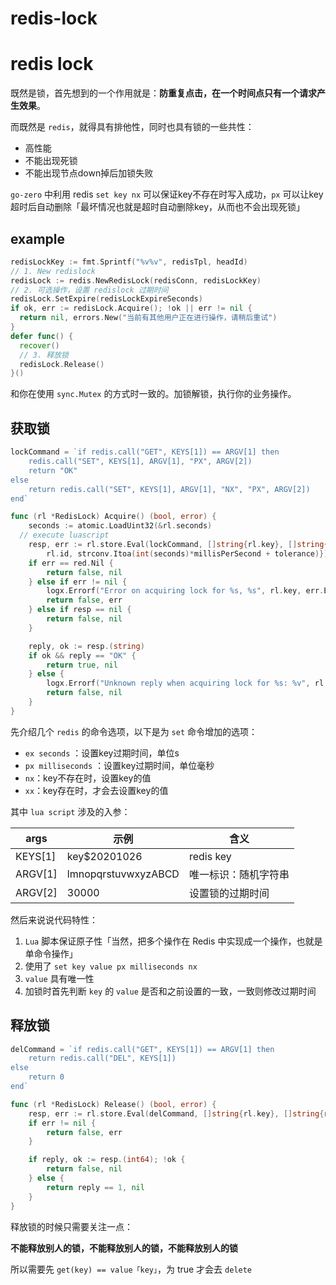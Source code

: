 # redis-lock

# redis lock

既然是锁，首先想到的一个作用就是：**防重复点击，在一个时间点只有一个请求产生效果**。


而既然是 `redis`，就得具有排他性，同时也具有锁的一些共性：


- 高性能
- 不能出现死锁
- 不能出现节点down掉后加锁失败



`go-zero` 中利用 redis `set key nx` 可以保证key不存在时写入成功，`px` 可以让key超时后自动删除「最坏情况也就是超时自动删除key，从而也不会出现死锁」


## example


```go
redisLockKey := fmt.Sprintf("%v%v", redisTpl, headId)
// 1. New redislock
redisLock := redis.NewRedisLock(redisConn, redisLockKey)
// 2. 可选操作，设置 redislock 过期时间
redisLock.SetExpire(redisLockExpireSeconds)
if ok, err := redisLock.Acquire(); !ok || err != nil {
  return nil, errors.New("当前有其他用户正在进行操作，请稍后重试")
}
defer func() {
  recover()
  // 3. 释放锁
  redisLock.Release()
}()
```


和你在使用 `sync.Mutex` 的方式时一致的。加锁解锁，执行你的业务操作。


## 获取锁


```go
lockCommand = `if redis.call("GET", KEYS[1]) == ARGV[1] then
    redis.call("SET", KEYS[1], ARGV[1], "PX", ARGV[2])
    return "OK"
else
    return redis.call("SET", KEYS[1], ARGV[1], "NX", "PX", ARGV[2])
end`

func (rl *RedisLock) Acquire() (bool, error) {
	seconds := atomic.LoadUint32(&rl.seconds)
  // execute luascript
	resp, err := rl.store.Eval(lockCommand, []string{rl.key}, []string{
		rl.id, strconv.Itoa(int(seconds)*millisPerSecond + tolerance)})
	if err == red.Nil {
		return false, nil
	} else if err != nil {
		logx.Errorf("Error on acquiring lock for %s, %s", rl.key, err.Error())
		return false, err
	} else if resp == nil {
		return false, nil
	}

	reply, ok := resp.(string)
	if ok && reply == "OK" {
		return true, nil
	} else {
		logx.Errorf("Unknown reply when acquiring lock for %s: %v", rl.key, resp)
		return false, nil
	}
}
```


先介绍几个 `redis` 的命令选项，以下是为 `set` 命令增加的选项：


- `ex seconds` ：设置key过期时间，单位s
- `px milliseconds` ：设置key过期时间，单位毫秒
- `nx`：key不存在时，设置key的值
- `xx`：key存在时，才会去设置key的值



其中 `lua script` 涉及的入参：



| args | 示例 | 含义 |
| --- | --- | --- |
| KEYS[1] | key$20201026 | redis key |
| ARGV[1] | lmnopqrstuvwxyzABCD | 唯一标识：随机字符串 |
| ARGV[2] | 30000 | 设置锁的过期时间 |



然后来说说代码特性：


1. `Lua` 脚本保证原子性「当然，把多个操作在 Redis 中实现成一个操作，也就是单命令操作」
1. 使用了 `set key value px milliseconds nx`
1. `value` 具有唯一性
1. 加锁时首先判断 `key` 的 `value` 是否和之前设置的一致，一致则修改过期时间



## 释放锁


```go
delCommand = `if redis.call("GET", KEYS[1]) == ARGV[1] then
    return redis.call("DEL", KEYS[1])
else
    return 0
end`

func (rl *RedisLock) Release() (bool, error) {
	resp, err := rl.store.Eval(delCommand, []string{rl.key}, []string{rl.id})
	if err != nil {
		return false, err
	}

	if reply, ok := resp.(int64); !ok {
		return false, nil
	} else {
		return reply == 1, nil
	}
}
```


释放锁的时候只需要关注一点：


**不能释放别人的锁，不能释放别人的锁，不能释放别人的锁**


所以需要先 `get(key) == value「key」`，为 true 才会去 `delete`
